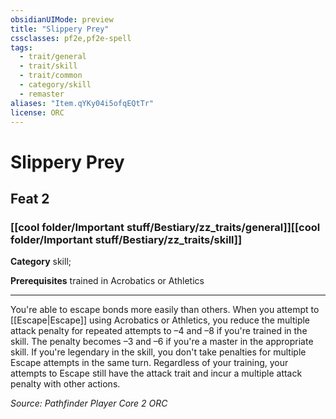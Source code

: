 ```yaml
---
obsidianUIMode: preview
title: "Slippery Prey"
cssclasses: pf2e,pf2e-spell
tags:
  - trait/general
  - trait/skill
  - trait/common
  - category/skill
  - remaster
aliases: "Item.qYKy04i5ofqEQtTr"
license: ORC
---
```

# Slippery Prey
## Feat 2
### [[cool folder/Important stuff/Bestiary/zz_traits/general]][[cool folder/Important stuff/Bestiary/zz_traits/skill]]

**Category** skill; 



**Prerequisites** trained in Acrobatics or Athletics
* * *
You're able to escape bonds more easily than others. When you attempt to [[Escape|Escape]] using Acrobatics or Athletics, you reduce the multiple attack penalty for repeated attempts to –4 and –8 if you're trained in the skill. The penalty becomes –3 and –6 if you're a master in the appropriate skill. If you're legendary in the skill, you don't take penalties for multiple Escape attempts in the same turn. Regardless of your training, your attempts to Escape still have the attack trait and incur a multiple attack penalty with other actions.

*Source: Pathfinder Player Core 2*
*ORC*
